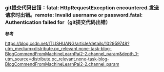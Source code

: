 ### git提交代码出错：fatal: HttpRequestException encountered.发送请求时出错。remote: Invalid username or password.fatal: Authentication failed for（git提交代码出错）

**参考**

https://blog.csdn.net/ITLISHUANG/article/details/102959748?utm_medium=distribute.pc_relevant.none-task-blog-BlogCommendFromMachineLearnPai2-2.channel_param&depth_1-utm_source=distribute.pc_relevant.none-task-blog-BlogCommendFromMachineLearnPai2-2.channel_param

